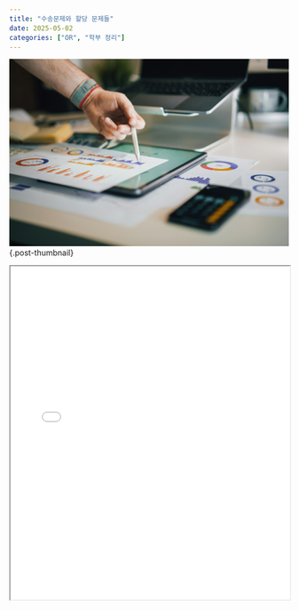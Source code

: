 ```yaml
---
title: "수송문제와 할당 문제들"
date: 2025-05-02
categories: ["OR", "학부 정리"]
---
```


![](/img/stat-thumb.jpg){.post-thumbnail}

<iframe src="new.pdf" width="100%" height="600px" allowfullscreen></iframe>
